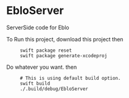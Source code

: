 # EbloServer
ServerSide code for Eblo

To Run this project, download this project then

         swift package reset
         swift package generate-xcodeproj

Do whatever you want. then
 
         # This is using default build option.
         swift build
         ./.build/debug/EbloServer
